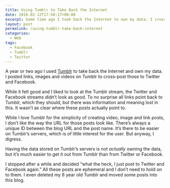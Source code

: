 ```yaml
---
title: Using Tumblr to Take Back the Internet
date: 2016-02-12T17:58:17+00:00
excerpt: Some time ago I took back the Internet to own my data. I cross-posted status updates, links, images & videos from Tumblr to Facebook & Twitter.
layout: post
permalink: /using-tumblr-take-back-internet
categories:
  - Web
tags:
  - Facebook
  - Tumblr
  - Twitter
---
```

A year or two ago I used [Tumblr](https://www.tumblr.com/) to take back the Internet and own my data. I posted links, images and videos on Tumblr to cross-post those to Twitter and Facebook.

While it felt good and I liked to look at the Tumblr stream, the Twitter and Facebook streams didn’t look as good. To no surprise all links point back to Tumblr, which they should, but there was information and meaning lost in this. It wasn’t as clear where these posts actually point to.

While I love Tumblr for the simplicity of creating video, image and link posts, I don’t like the way the URL for those posts look like. There’s always a unique ID between the blog URL and the post name. It’s there to be easier on Tumblr’s servers, which is of little interest for the user. But anyway, I digress.

Having the data stored on Tumblr’s servers is not _actually_ owning the data, but it’s much easier to get it out from Tumblr than from Twitter or Facebook.

I stopped after a while and decided “what the heck, I just post to Twitter and Facebook again.” All these posts are ephemeral and I don’t need to hold on to them. I even deleted my 8 year old Tumblr and moved some posts into this blog.